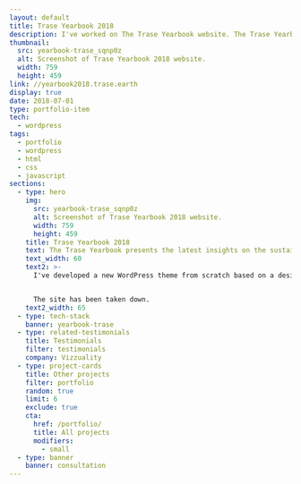 ```yaml
---
layout: default
title: Trase Yearbook 2018
description: I've worked on The Trase Yearbook website. The Trase Yearbook presents the latest insights on the sustainability of global agricultural commodity supply chains.
thumbnail:
  src: yearbook-trase_sqnp0z
  alt: Screenshot of Trase Yearbook 2018 website.
  width: 759
  height: 459
link: //yearbook2018.trase.earth
display: true
date: 2018-07-01
type: portfolio-item
tech:
  - wordpress
tags:
  - portfolio
  - wordpress
  - html
  - css
  - javascript
sections:
  - type: hero
    img:
      src: yearbook-trase_sqnp0z
      alt: Screenshot of Trase Yearbook 2018 website.
      width: 759
      height: 459
    title: Trase Yearbook 2018
    text: The Trase Yearbook presents the latest insights on the sustainability of global agricultural commodity supply chains associated with tropical deforestation.
    text_width: 60
    text2: >-
      I've developed a new WordPress theme from scratch based on a design.


      The site has been taken down.
    text2_width: 65
  - type: tech-stack
    banner: yearbook-trase
  - type: related-testimonials
    title: Testimonials
    filter: testimonials
    company: Vizzuality
  - type: project-cards
    title: Other projects
    filter: portfolio
    random: true
    limit: 6
    exclude: true
    cta:
      href: /portfolio/
      title: All projects
      modifiers:
        - small
  - type: banner
    banner: consultation
---
```

